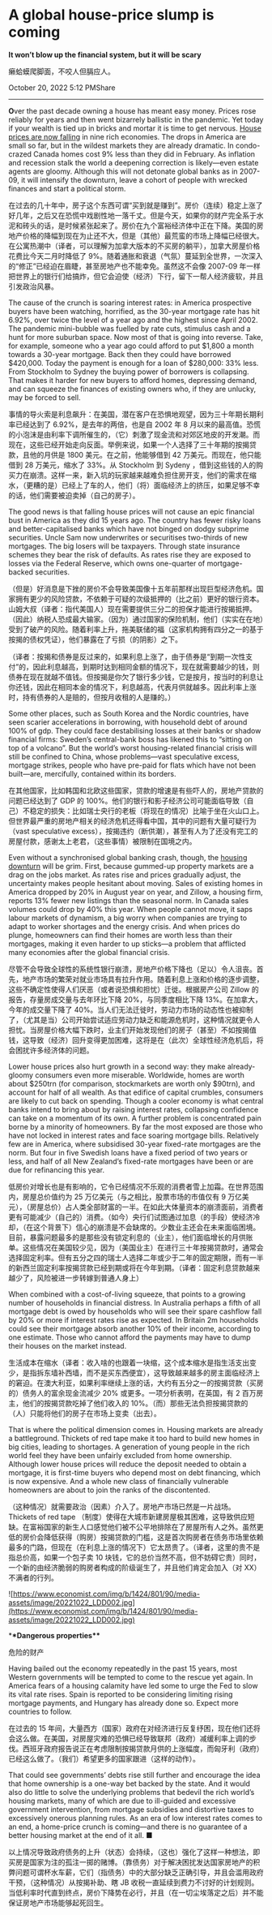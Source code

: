 # A global house-price slump is coming

**It won’t blow up the financial system, but it will be scary**

癞蛤蟆爬脚面，不咬人但膈应人。

October 20, 2022 5:12 PMShare

---

**O**ver the past decade owning a house has meant easy money. Prices rose reliably for years and then went bizarrely ballistic in the pandemic. Yet today if your wealth is tied up in bricks and mortar it is time to get nervous. [House prices are now falling](https://www.economist.com/finance-and-economics/2022/10/20/housing-markets-face-a-brutal-squeeze) in nine rich economies. The drops in America are small so far, but in the wildest markets they are already dramatic. In condo-crazed Canada homes cost 9% less than they did in February. As inflation and recession stalk the world a deepening correction is likely—even estate agents are gloomy. Although this will not detonate global banks as in 2007-09, it will intensify the downturn, leave a cohort of people with wrecked finances and start a political storm.

在过去的几十年中，房子这个东西可谓“买到就是赚到”。房价（连续）稳定上涨了好几年，之后又在恐慌中戏剧性地一落千丈。但是今天，如果你的财产完全系于水泥和砖头的话，是时候紧张起来了。房价在九个富裕经济体中正在下降。美国的房地产价格的降幅到现在为止还不大，但是（其他）最荒蛮的市场上降幅已经很大。在公寓热潮中（译者，可以理解为加拿大版本的不买房的躺平），加拿大房屋价格花费比今天二月时降低了 9%。随着通胀和衰退（气氛）蔓延到全世界，一次深入的“修正”已经迫在眉睫，甚至房地产也不能幸免。虽然这不会像 2007-09 年一样把世界上的银行们给搞炸，但它会迫使（经济）下行，留下一帮人经济疲软，并且引发政治风暴。

The cause of the crunch is soaring interest rates: in America prospective buyers have been watching, horrified, as the 30-year mortgage rate has hit 6.92%, over twice the level of a year ago and the highest since April 2002. The pandemic mini-bubble was fuelled by rate cuts, stimulus cash and a hunt for more suburban space. Now most of that is going into reverse. Take, for example, someone who a year ago could afford to put $1,800 a month towards a 30-year mortgage. Back then they could have borrowed $420,000. Today the payment is enough for a loan of $280,000: 33% less. From Stockholm to Sydney the buying power of borrowers is collapsing. That makes it harder for new buyers to afford homes, depressing demand, and can squeeze the finances of existing owners who, if they are unlucky, may be forced to sell.

事情的导火索是利息飙升：在美国，潜在客户在恐惧地观望，因为三十年期长期利率已经达到了 6.92%，是去年的两倍，也是自 2002 年 8 月以来的最高值。恐慌的小泡沫是由利率下调所催生的，（它）刺激了现金流和对郊区地皮的开发潮。而现在，这些已经开始走向反面。举例来说，如果一个人选择了三十年期的按揭贷款，且他的月供是 1800 美元。在之前，他能够借到 42 万美元。而现在，他只能借到 28 万美元，缩水了 33%。从 Stockholm 到 Sydeny ，借到这些钱的人的购买力在崩溃。这样一来，新入坑的玩家越来越难负担住房开支，他们的需求在缩水，（更糟的是）已经上了车的人，他们（将）面临经济上的挤压，如果足够不幸的话，他们需要被迫卖掉（自己的房子）。

The good news is that falling house prices will not cause an epic financial bust in America as they did 15 years ago. The country has fewer risky loans and better-capitalised banks which have not binged on dodgy subprime securities. Uncle Sam now underwrites or securitises two-thirds of new mortgages. The big losers will be taxpayers. Through state insurance schemes they bear the risk of defaults. As rates rise they are exposed to losses via the Federal Reserve, which owns one-quarter of mortgage-backed securities.

（但是）好消息是下挫的房价不会导致美国像十五年前那样出现巨型经济危机。国家拥有更少的风险贷款，不依赖于可疑的次级抵押的（比之前）更好的银行资本。山姆大叔（译者：指代美国人）现在需要提供三分二的担保才能进行按揭抵押。（因此）纳税人恐成最大输家。（因为）通过国家的保险机制，他们（实实在在地）受到了破产的风险。随着利率上升，拖美联储的福（这家机构拥有四分之一的基于按揭的债权凭证），他们暴露在了亏损（的阴影）之下。

（译者：按揭和债券是反过来的，如果利息上涨了，由于债券是“到期一次性支付”的，因此利息越高，到期时达到相同金额的情况下，现在就需要越少的钱，则债券在现在就越不值钱。但按揭是你欠了银行多少钱，它是按月，按当时的利息让你还钱，因此在相同本金的情况下，利息越高，代表月供就越多。因此利率上涨时，持有债券的人是赔的，但按月收租的人是赚的。）

Some other places, such as South Korea and the Nordic countries, have seen scarier accelerations in borrowing, with household debt of around 100% of gdp. They could face destabilising losses at their banks or shadow financial firms: Sweden’s central-bank boss has likened this to “sitting on top of a volcano”. But the world’s worst housing-related financial crisis will still be confined to China, whose problems—vast speculative excess, mortgage strikes, people who have pre-paid for flats which have not been built—are, mercifully, contained within its borders.

在其他国家，比如韩国和北欧这些国家，贷款的增速是有些吓人的，房地产贷款的问题已经达到了 GDP 的 100%。他们的银行和影子经济公司可能面临导致（自己）不稳定的损失：比如瑞士央行的老板（将现在的情况）比喻于坐在火山口上。但世界最严重的房地产相关的经济危机还得看中国，其中的问题有大量可疑行为（vast speculative excess），按揭违约（断供潮），甚至有人为了还没有完工的房屋付款，感谢太上老君，（这些事情）被限制在国境之内。

Even without a synchronised global banking crash, though, the [housing downturn](https://www.economist.com/finance-and-economics/2022/08/01/the-global-housing-boom-is-running-out-of-steam) will be grim. First, because gummed-up property markets are a drag on the jobs market. As rates rise and prices gradually adjust, the uncertainty makes people hesitant about moving. Sales of existing homes in America dropped by 20% in August year on year, and Zillow, a housing firm, reports 13% fewer new listings than the seasonal norm. In Canada sales volumes could drop by 40% this year. When people cannot move, it saps labour markets of dynamism, a big worry when companies are trying to adapt to worker shortages and the energy crisis. And when prices do plunge, homeowners can find their homes are worth less than their mortgages, making it even harder to up sticks—a problem that afflicted many economies after the global financial crisis.

尽管不会导致全球性的系统性银行崩溃，房地产价格下降也（足以）令人沮丧。首先，地产市场的繁荣对就业市场具有拉升作用。随着利息上涨和价格的逐步调整，这些不确定性使得人们厌恶（或者说恐惧和担忧）迁徙。根据房产公司 Zillow 的报告，存量房成交量与去年环比下降 20%，与同季度相比下降 13%。在加拿大，今年的成交量下降了 40%。当人们无法迁徙时，劳动力市场的动态性也被抑制了，（尤其是当）公司开始尝试适应劳动力缺乏和能源危机时，这种情况就更令人担忧。当房屋价格大幅下跌时，业主们开始发现他们的房子（甚至）不如按揭值钱，这导致（经济）回升变得更加困难，这将是在（此次）全球性经济危机后，将会困扰许多经济体的问题。

Lower house prices also hurt growth in a second way: they make already-gloomy consumers even more miserable. Worldwide, homes are worth about $250trn (for comparison, stockmarkets are worth only $90trn), and account for half of all wealth. As that edifice of capital crumbles, consumers are likely to cut back on spending. Though a cooler economy is what central banks intend to bring about by raising interest rates, collapsing confidence can take on a momentum of its own.
A further problem is concentrated pain borne by a minority of homeowners. By far the most exposed are those who have not locked in interest rates and face soaring mortgage bills. Relatively few are in America, where subsidised 30-year fixed-rate mortgages are the norm. But four in five Swedish loans have a fixed period of two years or less, and half of all New Zealand’s fixed-rate mortgages have been or are due for refinancing this year.

低房价对增长也是有影响的，它令已经情况不乐观的消费者雪上加霜。在世界范围内，房屋总价值约为 25 万亿美元（与之相比，股票市场的市值仅有 9 万亿美元），（房屋总价）占人类全部财富的一半。在如此大体量资本的崩溃面前，消费者更有可能减少（自己的）消费。（如今）央行们试图通过加息（的手段）使经济冷却，（在这个背景下）信心的崩溃是不会缺席的。少数业主还会在未来面临困境。目前，暴露问题最多的是那些没有锁定利息的（业主），他们面临增长的月供账单。这些情况在美国较少见，因为（美国业主）在进行三十年按揭贷款时，通常会选择固定利率。但有五分之四的瑞士人选择二年或少于二年的固定期限，而有一半的新西兰固定利率按揭贷款已经到期或将在今年到期。（译者：固定利息贷款越来越少了，风险被进一步转嫁到普通人身上）

When combined with a cost-of-living squeeze, that points to a growing number of households in financial distress. In Australia perhaps a fifth of all mortgage debt is owed by households who will see their spare cashflow fall by 20% or more if interest rates rise as expected. In Britain 2m households could see their mortgage absorb another 10% of their income, according to one estimate. Those who cannot afford the payments may have to dump their houses on the market instead.

生活成本在缩水（译者：收入啥的也跟着一块缩，这个成本缩水是指生活支出变少，是指拆东墙补西墙，而不是买东西便宜），这导致越来越多的房主面临经济上的窘迫。在澳大利亚，如果利率继续上涨的话，大约有五分之一的按揭贷款（买房的）债务人的富余现金流减少 20% 或更多。一项分析表明，在英国，有 2 百万房主，他们的按揭贷款吃掉了他们收入的 10%。（而）那些无法负担按揭贷款的（人）只能将他们的房子在市场上变卖（出去）。

That is where the political dimension comes in. Housing markets are already a battleground. Thickets of red tape make it too hard to build new homes in big cities, leading to shortages. A generation of young people in the rich world feel they have been unfairly excluded from home ownership. Although lower house prices will reduce the deposit needed to obtain a mortgage, it is first-time buyers who depend most on debt financing, which is now expensive. And a whole new class of financially vulnerable homeowners are about to join the ranks of the discontented.

（这种情况）就需要政治（因素）介入了。房地产市场已然是一片战场。Thickets of red tape （制度）使得在大城市新建房屋极其困难，这导致供应短缺。在富裕国家的新生人口感觉他们被不公平地排除在了房屋所有人之外。虽然更低的房价会降低获得（购房）按揭贷款的门槛，这是首次购房者在债务市场里依赖最多的门路，但现在（在利息上涨的情况下）它太昂贵了。（译者，这里的贵不是指总价高，如果一个包子卖 10 块钱，它的总价当然不高，但不妨碍它贵）同时，一个新的由经济脆弱的购房者构成的阶级诞生了，并且他们肯定会加入（对 XX）不满者的行列。

![https://www.economist.com/img/b/1424/801/90/media-assets/image/20221022_LDD002.jpg](https://www.economist.com/img/b/1424/801/90/media-assets/image/20221022_LDD002.jpg)

\***\*Dangerous properties\*\***

危险的财产

Having bailed out the economy repeatedly in the past 15 years, most Western governments will be tempted to come to the rescue yet again. In America fears of a housing calamity have led some to urge the Fed to slow its vital rate rises. Spain is reported to be considering limiting rising mortgage payments, and Hungary has already done so. Expect more countries to follow.

在过去的 15 年间，大量西方（国家）政府在对经济进行反复纾困，现在他们还将会这么做。在美国，对房屋灾难的恐惧已经导致联邦（政府）减缓利率上调的步伐。西班牙政府报告说正在考虑限制按揭贷款月供的上涨幅度，而匈牙利（政府）已经这么做了。（我们）希望更多的国家跟进（这样的动作）。

That could see governments’ debts rise still further and encourage the idea that home ownership is a one-way bet backed by the state. And it would also do little to solve the underlying problems that bedevil the rich world’s housing markets, many of which are due to ill-guided and excessive government intervention, from mortgage subsidies and distortive taxes to excessively onerous planning rules. As an era of low interest rates comes to an end, a home-price crunch is coming—and there is no guarantee of a better housing market at the end of it all. ■

以上情况导致政府债务的上升（状态）会持续，（这也）强化了这样一种想法，即买房是国家为注的孤注一掷的赌博。（靠债务）对于解决困扰发达国家房地产的积弊问题可谓杯水车薪，它们（指债务）中的大部分缺乏正确引导，并且会滥用政府干预，（这种情况）从按揭补助、瞎 JB 收税一直延续到费力不讨好的计划规则。当低利率时代直到终点，房价下降势在必行，并且（在一切尘埃落定之后）并不能保证房地产市场能够起死回生。
